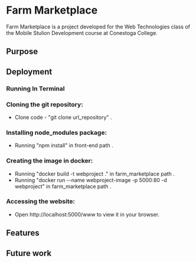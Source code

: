 # Farm Marketplace

Farm Marketplace is a project developed for the Web Technologies class of the Mobile Stulion Development course at Conestoga College.

## Purpose


## Deployment

### Running In Terminal

### Cloning the git repository:

- Clone code - "git clone url_repository" .

### Installing node_modules package:
- Running "npm install" in front-end path .

### Creating the image in docker:

- Running "docker build -t webproject ." in farm_marketplace path .
- Running "docker run --name webproject-image -p 5000:80 -d webproject" in farm_marketplace path .

### Accessing the website:

- Open http://localhost:5000/www to view it in your browser.

## Features

## Future work
